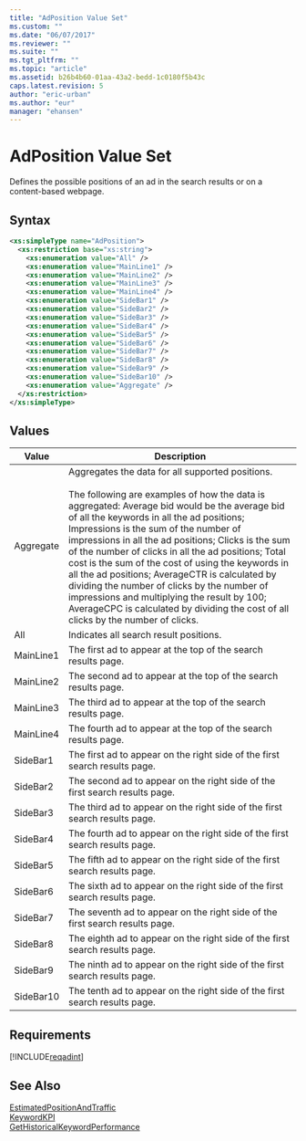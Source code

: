 ```yaml
---
title: "AdPosition Value Set"
ms.custom: ""
ms.date: "06/07/2017"
ms.reviewer: ""
ms.suite: ""
ms.tgt_pltfrm: ""
ms.topic: "article"
ms.assetid: b26b4b60-01aa-43a2-bedd-1c0180f5b43c
caps.latest.revision: 5
author: "eric-urban"
ms.author: "eur"
manager: "ehansen"
---
```

# AdPosition Value Set
Defines the possible positions of an ad in the search results or on a content-based webpage.

## Syntax

```xml
<xs:simpleType name="AdPosition">
  <xs:restriction base="xs:string">
    <xs:enumeration value="All" />
    <xs:enumeration value="MainLine1" />
    <xs:enumeration value="MainLine2" />
    <xs:enumeration value="MainLine3" />
    <xs:enumeration value="MainLine4" />
    <xs:enumeration value="SideBar1" />
    <xs:enumeration value="SideBar2" />
    <xs:enumeration value="SideBar3" />
    <xs:enumeration value="SideBar4" />
    <xs:enumeration value="SideBar5" />
    <xs:enumeration value="SideBar6" />
    <xs:enumeration value="SideBar7" />
    <xs:enumeration value="SideBar8" />
    <xs:enumeration value="SideBar9" />
    <xs:enumeration value="SideBar10" />
    <xs:enumeration value="Aggregate" />
  </xs:restriction>
</xs:simpleType>
```

## Values

|Value|Description|
|---------|---------------|
|Aggregate|Aggregates the data for all supported positions.<br /><br />The following are examples of how the data is aggregated: Average bid would be the average bid of all the keywords in all the ad positions; Impressions is the sum of the number of impressions in all the ad positions; Clicks is the sum of the number of clicks in all the ad positions; Total cost is the sum of the cost of using the keywords in all the ad positions; AverageCTR is calculated by dividing the number of clicks by the number of impressions and multiplying the result by 100; AverageCPC is calculated by dividing the cost of all clicks by the number of clicks.|
|All|Indicates all search result positions.|
|MainLine1|The first ad to appear at the top of the search results page.|
|MainLine2|The second ad to appear at the top of the search results page.|
|MainLine3|The third ad to appear at the top of the search results page.|
|MainLine4|The fourth ad to appear at the top of the search results page.|
|SideBar1|The first ad to appear on the right side of the first search results page.|
|SideBar2|The second ad to appear on the right side of the first search results page.|
|SideBar3|The third ad to appear on the right side of the first search results page.|
|SideBar4|The fourth ad to appear on the right side of the first search results page.|
|SideBar5|The fifth ad to appear on the right side of the first search results page.|
|SideBar6|The sixth ad to appear on the right side of the first search results page.|
|SideBar7|The seventh ad to appear on the right side of the first search results page.|
|SideBar8|The eighth ad to appear on the right side of the first search results page.|
|SideBar9|The ninth ad to appear on the right side of the first search results page.|
|SideBar10|The tenth ad to appear on the right side of the first search results page.|

## Requirements
[!INCLUDE[reqadint](../adinsight-api/includes/reqadint.md)]
## See Also
[EstimatedPositionAndTraffic](../adinsight-api/estimatedpositionandtraffic-data-object.md)  
[KeywordKPI](../adinsight-api/keywordkpi-data-object.md)  
[GetHistoricalKeywordPerformance](../adinsight-api/gethistoricalkeywordperformance-service-operation.md)  

